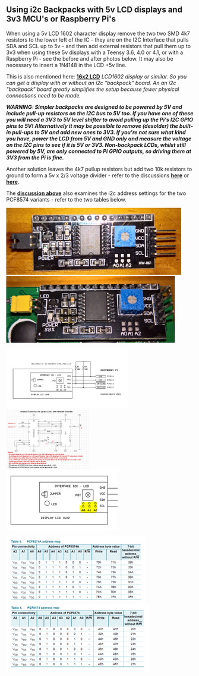 
## Using i2c Backpacks with 5v LCD displays and 3v3 MCU's or Raspberry Pi's

When using a 5v LCD 1602 character display remove the two two SMD 4k7 resistors to the lower left of the IC - they are on the I2C Interface that pulls SDA and SCL up to 5v - and then add external resistors that pull them up to 3v3 when using these 5v displays with a Teensy 3.6, 4.0 or 4.1, or with a Raspberry Pi - see the before and after photos below. It may also be necessary to insert a 1N4148 in the LCD +5v line.

This is also mentioned here: [**16x2 LCD**](https://github.com/probonopd/MiniDexed/wiki/Hardware#usb-midi-device)
*LCD1602 display or similar.  So you can get a display with or without an i2c "backpack" board. An an i2c "backpack" board greatly simplifies the setup because fewer physical connections need to be made.*

***WARNING: Simpler backpacks are designed to be powered by 5V and include pull-up resistors on the I2C bus to 5V too. If you have one of these you will need a 3V3 to 5V level shifter to avoid pulling up the Pi's I2C GPIO pins to 5V! Alternatively it may be possible to remove (desolder) the built-in pull-ups to 5V and add new ones to 3V3. If you're not sure what kind you have, power the LCD from 5V and GND only and measure the voltage on the I2C pins to see if it is 5V or 3V3. Non-backpack LCDs, whilst still powered by 5V, are only connected to Pi GPIO outputs, so driving them at 3V3 from the Pi is fine.***

Another solution leaves the 4k7 pullup resistors but add two 10k resistors to ground to form a 5v x 2/3 voltage divider - refer to the discussions [**here**](https://github.com/probonopd/MiniDexed/discussions/373) or [**here**](https://forums.raspberrypi.com/viewtopic.php?t=88399).

The [**discussion above**](https://github.com/probonopd/MiniDexed/discussions/373) also examines the i2c address settings for the two PCF8574 variants - refer to the two tables below.

<p align="left">
<img src="before.jpg" height="180" /> 
<img src="after.jpg" height="180" /> 
</p>

<p align="left">
<img src="voltage-divider.JPG" height="160" /> 
<img src="pcf8574.jpg" height="160" /> 
<img src="address-jumpers.png" height="160" />   
</p>

<p align="left">
<img src="addressA.png" height="180" /> 
<img src="addressB.png" height="180" /> 
</p>

